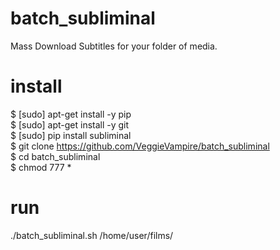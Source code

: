 # batch_subliminal <br>
Mass Download Subtitles for your folder of media.<br>

# install<br>
$ [sudo] apt-get install -y pip<br>
$ [sudo] apt-get install -y git <br>
$ [sudo] pip install subliminal<br>
$ git clone https://github.com/VeggieVampire/batch_subliminal<br>
$ cd batch_subliminal <br>
$ chmod 777 * <br>


# run<br>
./batch_subliminal.sh /home/user/films/<br>
